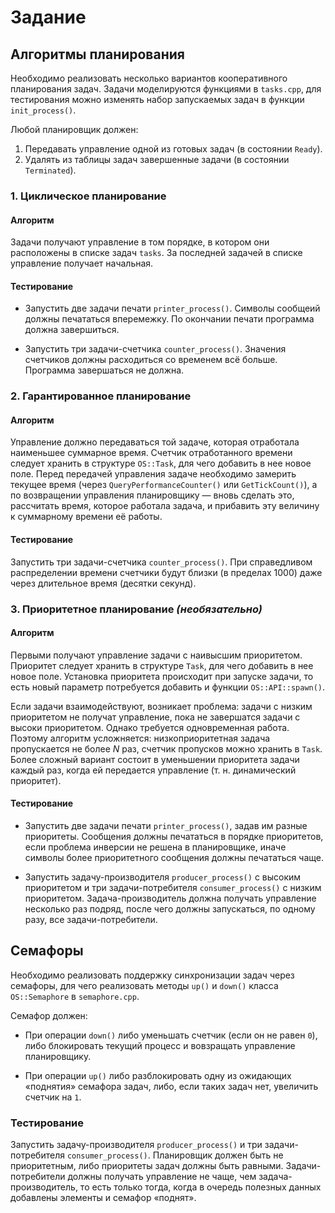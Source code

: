 # Задание

## Алгоритмы планирования

Необходимо реализовать несколько вариантов кооперативного планирования задач.
Задачи моделируются функциями в `tasks.cpp`, для тестирования можно изменять
набор запускаемых задач в функции `init_process()`.
	
Любой планировщик должен:

  1. Передавать управление одной из готовых задач (в состоянии `Ready`).
  2. Удалять из таблицы задач завершенные задачи (в состоянии `Terminated`).


### 1. Циклическое планирование

#### Алгоритм

Задачи получают управление в том порядке, в котором они расположены в списке
задач `tasks`.  За последней задачей в списке управление получает начальная.

#### Тестирование

  * Запустить две задачи печати `printer_process()`.  Символы сообщеий должны
    печататься вперемежку.  По окончании печати программа должна завершиться.

  * Запустить три задачи-счетчика `counter_process()`.  Значения счетчиков
    должны расходиться со временем всё больше.  Программа завершаться не должна.


### 2. Гарантированное планирование

#### Алгоритм

Управление должно передаваться той задаче, которая отработала наименьшее
суммарное время.  Счетчик отработанного времени следует хранить в структуре
`OS::Task`, для чего добавить в нее новое поле.  Перед передачей управления
задаче необходимо замерить текущее время (через `QueryPerformanceCounter()`
или `GetTickCount()`), а по возвращении управления планировщику — вновь сделать
это, рассчитать время, которое работала задача, и прибавить эту величину
к суммарному времени её работы.

#### Тестирование

Запустить три задачи-счетчика `counter_process()`.  При справедливом
распределении времени счетчики будут близки (в пределах 1000) даже через
длительное время (десятки секунд).


### 3. Приоритетное планирование *(необязательно)*

#### Алгоритм

Первыми получают управление задачи с наивысшим приоритетом.  Приоритет следует
хранить в структуре `Task`, для чего добавить в нее новое поле.  Установка
приоритета происходит при запуске задачи, то есть новый параметр потребуется
добавить и функции `OS::API::spawn()`.

Если задачи взаимодействуют, возникает проблема: задачи с низким приоритетом
не получат управление, пока не завершатся задачи с высоки приоритетом. Однако
требуется одновременная работа.  Поэтому алгоритм усложняется: низкоприоритетная
задача пропускается не более *N* раз, счетчик пропусков можно хранить в `Task`.
Более сложный вариант состоит в уменьшении приоритета задачи каждый раз, когда
ей передается управление (т. н. динамический приоритет).

#### Тестирование

  * Запустить две задачи печати `printer_process()`, задав им разные приоритеты.
    Сообщения должны печататься в порядке приоритетов, если проблема инверсии
    не решена в планировщике, иначе символы более приоритетного сообщения
    должны печататься чаще.

  * Запустить задачу-производителя `producer_process()` с высоким приоритетом
    и три задачи-потребителя `consumer_process()` с низким приоритетом.
    Задача-производитель должна получать управление несколько раз подряд,
    после чего должны запускаться, по одному разу, все задачи-потребители.


## Семафоры

Необходимо реализовать поддержку синхронизации задач через семафоры, для чего
реализовать методы `up()` и `down()` класса `OS::Semaphore` в `semaphore.cpp`.

Семафор должен:

  * При операции `down()` либо уменьшать счетчик (если он не равен `0`),
    либо блокировать текущий процесс и вовзращать управление планировщику.

  * При операции `up()` либо разблокировать одну из ожидающих «поднятия»
    семафора задач, либо, если таких задач нет, увеличить счетчик на `1`.

### Тестирование

Запустить задачу-производителя `producer_process()` и три задачи-потребителя
`consumer_process()`.  Планировщик должен быть не приоритетным, либо приоритеты
задач должны быть равными.  Задачи-потребители должны получать управление
не чаще, чем задача-производитель, то есть только тогда, когда в очередь
полезных данных добавлены элементы и семафор «поднят».
